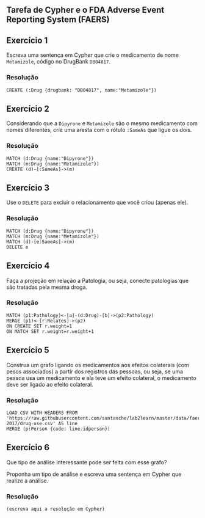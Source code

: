 ## Tarefa de Cypher e o FDA Adverse Event Reporting System (FAERS)

## Exercício 1

Escreva uma sentença em Cypher que crie o medicamento de nome `Metamizole`, código no DrugBank `DB04817`.

### Resolução
~~~cypher
CREATE (:Drug {drugbank: "DB04817", name:"Metamizole"})
~~~

## Exercício 2

Considerando que a `Dipyrone` e `Metamizole` são o mesmo medicamento com nomes diferentes, crie uma aresta com o rótulo `:SameAs` que ligue os dois.

### Resolução
~~~cypher
MATCH (d:Drug {name:"Dipyrone"})
MATCH (m:Drug {name:"Metamizole"})
CREATE (d)-[:SameAs]->(m)
~~~

## Exercício 3

Use o `DELETE` para excluir o relacionamento que você criou (apenas ele).

### Resolução
~~~cypher
MATCH (d:Drug {name:"Dipyrone"})
MATCH (m:Drug {name:"Metamizole"})
MATCH (d)-[e:SameAs]->(m)
DELETE e
~~~

## Exercício 4

Faça a projeção em relação a Patologia, ou seja, conecte patologias que são tratadas pela mesma droga.

### Resolução
~~~cypher
MATCH (p1:Pathology)<-[a]-(d:Drug)-[b]->(p2:Pathology)
MERGE (p1)<-[r:Relates]->(p2)
ON CREATE SET r.weight=1
ON MATCH SET r.weight=r.weight+1
~~~

## Exercício 5

Construa um grafo ligando os medicamentos aos efeitos colaterais (com pesos associados) a partir dos registros das pessoas, ou seja, se uma pessoa usa um medicamento e ela teve um efeito colateral, o medicamento deve ser ligado ao efeito colateral.

### Resolução
~~~cypher
LOAD CSV WITH HEADERS FROM 'https://raw.githubusercontent.com/santanche/lab2learn/master/data/faers-2017/drug-use.csv' AS line
MERGE (p:Person {code: line.idperson})
~~~

## Exercício 6

Que tipo de análise interessante pode ser feita com esse grafo?

Proponha um tipo de análise e escreva uma sentença em Cypher que realize a análise.

### Resolução
~~~cypher
(escreva aqui a resolução em Cypher)
~~~